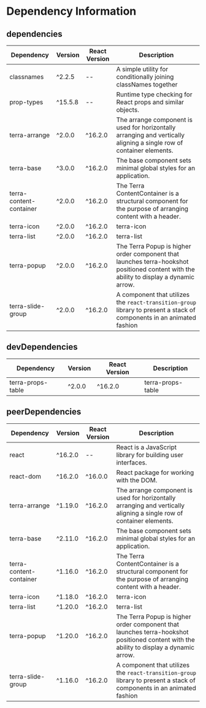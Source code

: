 # Dependency Information

## dependencies
| Dependency | Version | React Version | Description |
|-|-|-|-|
| classnames | ^2.2.5 | -- | A simple utility for conditionally joining classNames together |
| prop-types | ^15.5.8 | -- | Runtime type checking for React props and similar objects. |
| terra-arrange | ^2.0.0 | ^16.2.0 | The arrange component is used for horizontally arranging and vertically aligning a single row of container elements. |
| terra-base | ^3.0.0 | ^16.2.0 | The base component sets minimal global styles for an application. |
| terra-content-container | ^2.0.0 | ^16.2.0 | The Terra ContentContainer is a structural component for the purpose of arranging content with a header. |
| terra-icon | ^2.0.0 | ^16.2.0 | terra-icon |
| terra-list | ^2.0.0 | ^16.2.0 | terra-list |
| terra-popup | ^2.0.0 | ^16.2.0 | The Terra Popup is higher order component that launches terra-hookshot positioned content with the ability to display a dynamic arrow. |
| terra-slide-group | ^2.0.0 | ^16.2.0 | A component that utilizes the `react-transition-group` library to present a stack of components in an animated fashion |

## devDependencies
| Dependency | Version | React Version | Description |
|-|-|-|-|
| terra-props-table | ^2.0.0 | ^16.2.0 | terra-props-table |

## peerDependencies
| Dependency | Version | React Version | Description |
|-|-|-|-|
| react | ^16.2.0 | -- | React is a JavaScript library for building user interfaces. |
| react-dom | ^16.2.0 | ^16.0.0 | React package for working with the DOM. |
| terra-arrange | ^1.19.0 | ^16.2.0 | The arrange component is used for horizontally arranging and vertically aligning a single row of container elements. |
| terra-base | ^2.11.0 | ^16.2.0 | The base component sets minimal global styles for an application. |
| terra-content-container | ^1.16.0 | ^16.2.0 | The Terra ContentContainer is a structural component for the purpose of arranging content with a header. |
| terra-icon | ^1.18.0 | ^16.2.0 | terra-icon |
| terra-list | ^1.20.0 | ^16.2.0 | terra-list |
| terra-popup | ^1.20.0 | ^16.2.0 | The Terra Popup is higher order component that launches terra-hookshot positioned content with the ability to display a dynamic arrow. |
| terra-slide-group | ^1.16.0 | ^16.2.0 | A component that utilizes the `react-transition-group` library to present a stack of components in an animated fashion |
